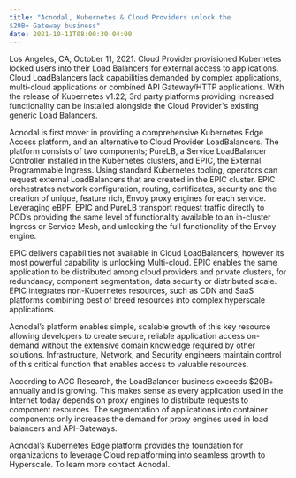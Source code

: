 ```yaml
---
title: "Acnodal, Kubernetes & Cloud Providers unlock the 
$20B+ Gateway business"
date: 2021-10-11T08:00:30-04:00
---
```


Los Angeles, CA, October 11, 2021.  Cloud Provider provisioned Kubernetes locked users into their Load Balancers for external access to applications.  Cloud LoadBalancers lack capabilities demanded by complex applications, multi-cloud applications or combined API Gateway/HTTP applications.   With the release of Kubernetes v1.22, 3rd party platforms providing increased functionality can be installed alongside the Cloud Provider's existing generic Load Balancers.

Acnodal is first mover in providing a comprehensive Kubernetes Edge Access platform, and an alternative to Cloud Provider LoadBalancers.  The platform consists of two components; PureLB, a Service LoadBalancer Controller installed in the Kubernetes clusters, and EPIC, the External Programmable Ingress.  Using standard Kubernetes tooling, operators can request external LoadBalancers that are created in the EPIC cluster.  EPIC orchestrates network configuration, routing, certificates, security and the creation of unique, feature rich, Envoy proxy engines for each service.  Leveraging eBPF, EPIC and PureLB transport request traffic directly to POD’s providing the same level of functionality available to an in-cluster Ingress or Service Mesh, and unlocking the full functionality of the Envoy engine.

EPIC delivers capabilities not available in Cloud LoadBalancers, however its most powerful capability is unlocking Multi-cloud.  EPIC enables the same application to be distributed among cloud providers and private clusters, for redundancy, component segmentation, data security or distributed scale.  EPIC integrates non-Kubernetes resources, such as CDN and SaaS platforms combining best of breed resources into complex hyperscale applications.  

Acnodal’s platform enables simple, scalable growth of this key resource allowing developers to create secure, reliable application access on-demand without the extensive domain knowledge required by other solutions.  Infrastructure, Network, and Security engineers maintain control of this critical function that enables access to valuable resources.
  
According to ACG Research, the LoadBalancer business exceeds $20B+ annually and is growing.  This makes sense as every application used in the Internet today depends on proxy engines to distribute requests to component resources.  The segmentation of applications into container components only increases the demand for proxy engines used in load balancers and API-Gateways. 

Acnodal’s Kubernetes Edge platform provides the foundation for organizations to leverage Cloud replatforming into seamless growth to Hyperscale.  To learn more contact Acnodal.
